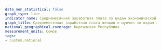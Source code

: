 ```yaml
---
data_non_statistical: false
graph_type: line
indicator_name: Среднемесячная заработная плата по видам экономической деятельности
graph_title: Среднемесячная заработная плата женщин и мужчин по видам экономической деятельности
national_geographical_coverage: Кыргызская Республика
measurement_units: Сомов
tags:
- custom.national
---
```

